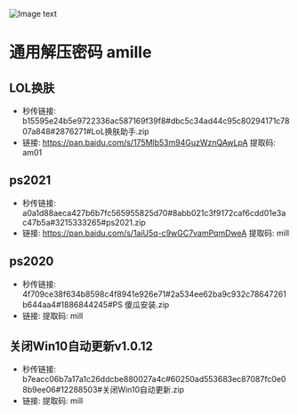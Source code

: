 ![Image text]( https://github.com/amille757/Windows/blob/main/%E5%B0%8F%E7%A8%8B%E5%BA%8F%E4%BA%8C%E7%BB%B4%E7%A0%81.jpeg)
# 通用解压密码 amille


## LOL换肤
- 秒传链接:  b15595e24b5e9722336ac587169f39f8#dbc5c34ad44c95c80294171c7807a848#2876271#LoL换肤助手.zip
- 链接:  https://pan.baidu.com/s/175Mlb53m94GuzWznQAwLpA 提取码: am01


## ps2021
- 秒传链接:  a0a1d88aeca427b6b7fc565955825d70#8abb021c3f9172caf6cdd01e3ac47b5a#3215333265#ps2021.zip
- 链接:  https://pan.baidu.com/s/1aiU5q-c9wGC7vamPqmDweA 提取码: mill 

## ps2020
- 秒传链接:  4f709ce38f634b8598c4f8941e926e71#2a534ee62ba9c932c78647261b644aa4#1886844245#PS 傻瓜安装.zip
- 链接:  提取码: mill


## 关闭Win10自动更新v1.0.12 
- 秒传链接:  b7eacc06b7a17a1c26ddcbe880027a4c#60250ad553683ec87087fc0e08b9ee06#12288503#关闭Win10自动更新.zip
- 链接:  提取码: mill 

